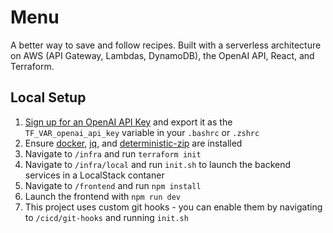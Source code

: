 # Menu

A better way to save and follow recipes. Built with a serverless architecture on AWS (API Gateway, Lambdas, DynamoDB), the OpenAI API, React, and Terraform.

## Local Setup

1. [Sign up for an OpenAI API Key](https://platform.openai.com/docs/quickstart/account-setup) and export it as the `TF_VAR_openai_api_key` variable in your `.bashrc` or `.zshrc`
2. Ensure [docker](https://docs.docker.com/get-docker/), [jq](https://jqlang.github.io/jq/), and [deterministic-zip](https://github.com/timo-reymann/deterministic-zip) are installed
3. Navigate to `/infra` and run `terraform init`
4. Navigate to `/infra/local` and run `init.sh` to launch the backend services in a LocalStack contaner
5. Navigate to `/frontend` and run `npm install`
6. Launch the frontend with `npm run dev`
7. This project uses custom git hooks - you can enable them by navigating to `/cicd/git-hooks` and running `init.sh`
